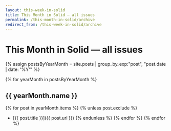 ```yaml
---
layout: this-week-in-solid
title: This Month in Solid — all issues
permalink: /this-month-in-solid/archive
redirect_from: /this-week-in-solid/archive
---
```


# This Month in Solid — all issues

{% assign postsByYearMonth = site.posts | group_by_exp:"post", "post.date | date: '%Y'"  %}

{% for yearMonth in postsByYearMonth %}
## {{ yearMonth.name }}
{% for post in yearMonth.items %}
{% unless post.exclude %}
* [{{ post.title }}]({{ post.url }})
{% endunless %}
{% endfor %}
{% endfor %}
